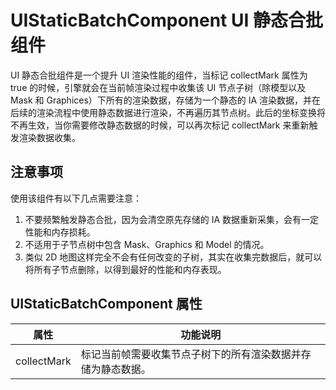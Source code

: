 # UIStaticBatchComponent UI 静态合批组件

UI 静态合批组件是一个提升 UI 渲染性能的组件，当标记 collectMark 属性为 true 的时候，引擎就会在当前帧渲染过程中收集该 UI 节点子树（除模型以及 Mask 和 Graphices）下所有的渲染数据，存储为一个静态的 IA 渲染数据，并在后续的渲染流程中使用静态数据进行渲染，不再遍历其节点树。此后的坐标变换将不再生效，当你需要修改静态数据的时候，可以再次标记 collectMark 来重新触发渲染数据收集。

## 注意事项

使用该组件有以下几点需要注意：

1. 不要频繁触发静态合批，因为会清空原先存储的 IA 数据重新采集，会有一定性能和内存损耗。
2. 不适用于子节点树中包含 Mask、Graphics 和 Model 的情况。
3. 类似 2D 地图这样完全不会有任何改变的子树，其实在收集完数据后，就可以将所有子节点删除，以得到最好的性能和内存表现。

## UIStaticBatchComponent 属性

| 属性                 | 功能说明             |
| --------------       | -----------        |
| collectMark               | 标记当前帧需要收集节点子树下的所有渲染数据并存储为静态数据。

